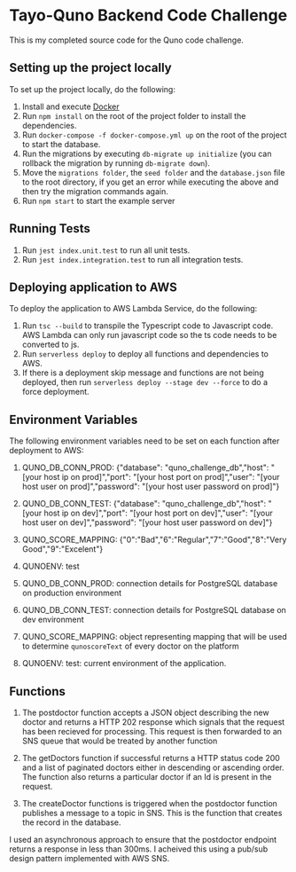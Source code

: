 # Tayo-Quno Backend Code Challenge

This is my completed source code for the Quno code challenge.

## Setting up the project locally

To set up the project locally, do the following:

1. Install and execute [Docker](https://www.docker.com/)
2. Run `npm install` on the root of the project folder to install the dependencies.
3. Run `docker-compose -f docker-compose.yml up` on the root of the project to start the database.
4. Run the migrations by executing `db-migrate up initialize` (you can rollback the migration by running `db-migrate down`).
5. Move the `migrations folder`, the `seed folder` and the `database.json` file to the root directory, if you get an error while executing the above and then try the migration commands again.
6. Run `npm start` to start the example server

## Running Tests

1. Run `jest index.unit.test` to run all unit tests.
2. Run `jest index.integration.test` to run all integration tests.

## Deploying application to AWS

To deploy the application to AWS Lambda Service, do the following:

1. Run `tsc --build` to transpile the Typescript code to Javascript code. AWS Lambda can only run javascript code so the ts code needs to be converted to js.
2. Run `serverless deploy` to deploy all functions and dependencies to AWS.
3. If there is a deployment skip message and functions are not being deployed, then run `serverless deploy --stage dev --force` to do a force deployment.

## Environment Variables

The following environment variables need to be set on each function after deployment to AWS:

1. QUNO_DB_CONN_PROD: {"database": "quno_challenge_db","host": "[your host ip on prod]","port": "[your host port on prod]","user": "[your host user on prod]","password": "[your host user password on prod]"}
2. QUNO_DB_CONN_TEST: {"database": "quno_challenge_db","host": "[your host ip on dev]","port": "[your host port on dev]","user": "[your host user on dev]","password": "[your host user password on dev]"}
3. QUNO_SCORE_MAPPING: {"0":"Bad","6":"Regular","7":"Good","8":"Very Good","9":"Excelent"}
4. QUNOENV: test

1. QUNO_DB_CONN_PROD: connection details for PostgreSQL database on production environment
2. QUNO_DB_CONN_TEST: connection details for PostgreSQL database on dev environment
3. QUNO_SCORE_MAPPING: object representing mapping that will be used to determine `qunoscoreText` of every doctor on the platform
4. QUNOENV: test: current environment of the application. 

## Functions

1. The postdoctor function accepts a JSON object describing the new doctor and returns a HTTP 202 response which signals that the request has been
   recieved for processing. This request is then forwarded to an SNS queue that would be treated by another function

2. The getDoctors function if successful returns a HTTP status code 200 and a list of paginated doctors either in descending or ascending order.
   The function also returns a particular doctor if an Id is present in the request.

3. The createDoctor functions is triggered when the postdoctor function publishes a message to a topic in SNS. This is the function that creates the record in the database.

I used an asynchronous approach to ensure that the postdoctor endpoint returns a response in less than 300ms. I acheived this using a pub/sub design pattern implemented with AWS SNS.




